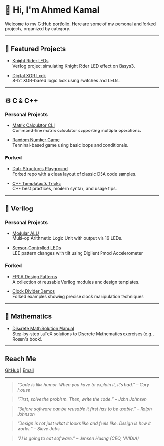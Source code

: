 # 👋 Hi, I'm Ahmed Kamal

Welcome to my GitHub portfolio. Here are some of my personal and forked projects, organized by category.

---

## 🚀 Featured Projects

- [Knight Rider LEDs](https://github.com/your-username/knight-rider-fpga)  
  Verilog project simulating Knight Rider LED effect on Basys3.

- [Digital XOR Lock](https://github.com/your-username/digital-xor-lock)  
  8-bit XOR-based logic lock using switches and LEDs.

---

## ⚙️ C & C++

### Personal Projects

- [Matrix Calculator CLI](https://github.com/your-username/matrix-calculator-cpp)  
  Command-line matrix calculator supporting multiple operations.

- [Random Number Game](https://github.com/your-username/random-game-cpp)  
  Terminal-based game using basic loops and conditionals.

### Forked

- [Data Structures Playground](https://github.com/your-username/fork-dsa-lab)  
  Forked repo with a clean layout of classic DSA code samples.

- [C++ Templates & Tricks](https://github.com/your-username/fork-cpp-tips)  
  C++ best practices, modern syntax, and usage tips.

---

## 🧪 Verilog

### Personal Projects

- [Modular ALU](https://github.com/your-username/alu-verilog)  
  Multi-op Arithmetic Logic Unit with output via 16 LEDs.

- [Sensor-Controlled LEDs](https://github.com/your-username/pmod-sensor-led)  
  LED pattern changes with tilt using Digilent Pmod Accelerometer.

### Forked

- [FPGA Design Patterns](https://github.com/your-username/fork-fpga-patterns)  
  A collection of reusable Verilog modules and design templates.

- [Clock Divider Demos](https://github.com/your-username/fork-verilog-clocks)  
  Forked examples showing precise clock manipulation techniques.

---

## 📐 Mathematics

- [Discrete Math Solution Manual](https://github.com/your-username/discrete-math-solutions)  
  Step-by-step LaTeX solutions to Discrete Mathematics exercises (e.g., Rosen's book).

---

## Reach Me

[GitHub](https://github.com/your-username) | [Email](mailto:your-email@example.com)

---

> _“Code is like humor. When you have to explain it, it’s bad.” – Cory House_

> _“First, solve the problem. Then, write the code.” – John Johnson_

> _“Before software can be reusable it first has to be usable.” – Ralph Johnson_

> _“Design is not just what it looks like and feels like. Design is how it works.” – Steve Jobs_

> *“AI is going to eat software.” – Jensen Huang (CEO, NVIDIA)*
